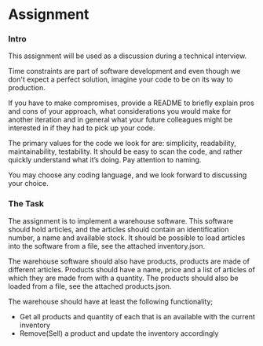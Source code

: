 # Assignment

### Intro

This assignment will be used as a discussion during a technical
interview.

Time constraints are part of software development and even though we
don't expect a perfect solution, imagine your code to be on its way
to production.

If you have to make compromises, provide a README to briefly explain
pros and cons of your approach, what considerations you would make
for another iteration and in general what your
future colleagues might be interested in if they had to pick up your
code.

The primary values for the code we look for are: simplicity,
readability, maintainability, testability. It should be easy to scan
the code, and rather quickly understand what it’s doing.
Pay attention to naming.

You may choose any coding language, and we look forward to
discussing your choice.

### The Task

The assignment is to implement a warehouse software. This software
should hold articles, and the articles should contain an
identification number, a name and available stock.
It should be possible to load articles into the software from a
file, see the attached inventory.json.

The warehouse software should also have products, products are made
of different articles. Products should have a name, price and a list
of articles of which they are made from with a quantity.
The products should also be loaded from a file, see the attached
products.json.

The warehouse should have at least the following functionality;

- Get all products and quantity of each that is an available with
  the current inventory
- Remove(Sell) a product and update the inventory accordingly
